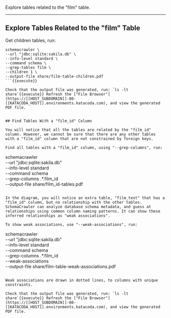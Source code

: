Explore tables related to the "film" table.

-----

## Explore Tables Related to the "film" Table

Get children tables, run:

```
schemacrawler \
--url "jdbc:sqlite:sakila.db" \
--info-level standard \
--command schema \
--grep-tables film \
--children 1 \
--output-file share/film-table-children.pdf
```{{execute}}

Check that the output file was generated, run: `ls -lt share`{{execute}} Refresh the ["File Browser"](https://[[HOST_SUBDOMAIN]]-80-[[KATACODA_HOST]].environments.katacoda.com), and view the generated PDF file.


## Find Tables With a "film_id" Column

You will notice that all the tables are related by the "film_id" column. However, we cannot be sure that there are any other tables with a "film_id" column that are not constrained by foreign keys.

Find all tables with a "film_id" column, using "--grep-columns", run:

```
schemacrawler \
--url "jdbc:sqlite:sakila.db" \
--info-level standard \
--command schema \
--grep-columns .*\.film_id \
--output-file share/film_id-tables.pdf
```{{execute}}

In the diagram, you will notice an extra table, "film_text" that has a "film_id" column, but no relationship with the other tables. SchemaCrawler can analyze database schema metadata, and guess at relationships using common column naming patterns. It can show these inferred relationships as "weak associations".

To show weak associations, use "--weak-associations", run:

```
schemacrawler \
--url "jdbc:sqlite:sakila.db" \
--info-level standard \
--command schema \
--grep-columns .*\.film_id \
--weak-associations \
--output-file share/film-table-weak-associations.pdf
```{{execute}}

Weak associations are drawn in dotted lines, to columns with unique constraints. 

Check that the output file was generated, run: `ls -lt share`{{execute}} Refresh the ["File Browser"](https://[[HOST_SUBDOMAIN]]-80-[[KATACODA_HOST]].environments.katacoda.com), and view the generated PDF file.

